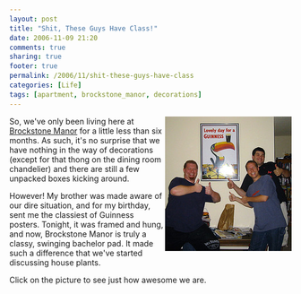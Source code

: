 ```yaml
---
layout: post
title: "Shit, These Guys Have Class!"
date: 2006-11-09 21:20
comments: true
sharing: true
footer: true
permalink: /2006/11/shit-these-guys-have-class
categories: [Life]
tags: [apartment, brockstone_manor, decorations]
---
```

<div class="imgRight"><a href="http://www.flickr.com/photos/brockli/293448146/" title="Photo Sharing" target="_blank"><img src="/files/images/293448146_b7f618f2b0_m.jpg" width="226" height="240" alt="Shit, these guys have class!" align="right"/></a></div>

So, we've only been living here at <a href="/2006/06/brockstone-manor">Brockstone Manor</a> for a little less than six months.  As such, it's no surprise that we have nothing in the way of decorations (except for that thong on the dining room chandelier) and there are still a few unpacked boxes kicking around.

However!  My brother was made aware of our dire situation, and for my birthday, sent me the classiest of Guinness posters.  Tonight, it was framed and hung, and now, Brockstone Manor is truly a classy, swinging bachelor pad.  It made such a difference that we've started discussing house plants.

Click on the picture to see just how awesome we are.

